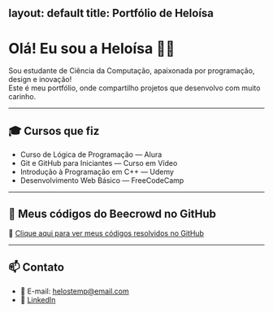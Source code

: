 layout: default
title: Portfólio de Heloísa
---

# Olá! Eu sou a Heloísa 👩‍💻

Sou estudante de Ciência da Computação, apaixonada por programação, design e inovação!  
Este é meu portfólio, onde compartilho projetos que desenvolvo com muito carinho.

---

## 🎓 Cursos que fiz

- Curso de Lógica de Programação — Alura  
- Git e GitHub para Iniciantes — Curso em Vídeo  
- Introdução à Programação em C++ — Udemy  
- Desenvolvimento Web Básico — FreeCodeCamp  

---

## 💾 Meus códigos do Beecrowd no GitHub

🔗 [Clique aqui para ver meus códigos resolvidos no GitHub](https://github.com/helo-lang/beecrowd-solutions.git)

---

## 📫 Contato

- 💌 E-mail: helostemp@email.com  
- 💼 [LinkedIn](https://www.linkedin.com/in/heloisastemp)
